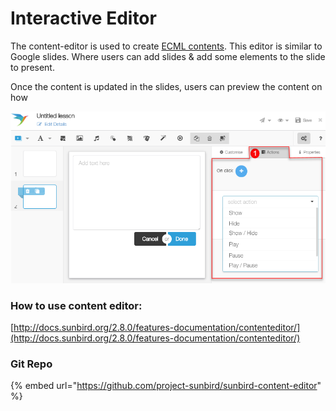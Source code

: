 # Interactive Editor

The content-editor is used to create [ECML contents](https://github.com/project-sunbird/sunbird-content-editor/wiki/ECML-Standard-v1.0). This editor is similar to Google slides. Where users can add slides & add some elements to the slide to present.

Once the content is updated in the slides, users can preview the content on how

![](<../../../../.gitbook/assets/image (1).png>)



### How to use content editor:

[http://docs.sunbird.org/2.8.0/features-documentation/contenteditor/](http://docs.sunbird.org/2.8.0/features-documentation/contenteditor/)

### Git Repo

{% embed url="https://github.com/project-sunbird/sunbird-content-editor" %}
